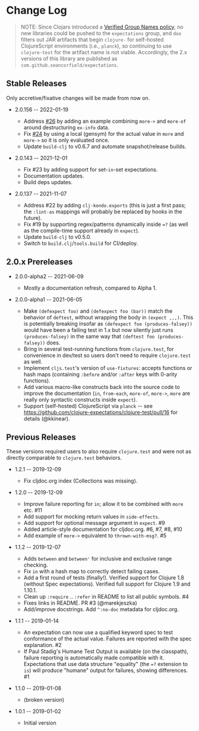# Change Log

> NOTE: Since Clojars introduced a [Verified Group Names policy](https://github.com/clojars/clojars-web/wiki/Verified-Group-Names), no new libraries could be pushed to the `expectations` group, and `doo` filters out JAR artifacts that begin `clojure-` for self-hosted ClojureScript environments (i.e., `planck`), so continuing to use `clojure-test` for the artifact name is not viable. Accordingly, the 2.x versions of this library are published as `com.github.seancorfield/expectations`.

## Stable Releases

Only accretive/fixative changes will be made from now on.

* 2.0.156 -- 2022-01-19
  * Address [#26](https://github.com/clojure-expectations/clojure-test/issues/26) by adding an example combining `more->` and `more-of` around destructuring `ex-info` data.
  * Fix [#24](https://github.com/clojure-expectations/clojure-test/issues/24) by using a local (gensym) for the actual value in `more` and `more->` so it is only evaluated once.
  * Update `build-clj` to v0.6.7 and automate snapshot/release builds.

* 2.0.143 -- 2021-12-01
  * Fix #23 by adding support for set-`in`-set expectations.
  * Documentation updates.
  * Build deps updates.

* 2.0.137 -- 2021-11-07
  * Address #22 by adding `clj-kondo.exports` (this is just a first pass; the `:lint-as` mappings will probably be replaced by hooks in the future).
  * Fix #19 by supporting regex/patterns dynamically inside `=?` (as well as the compile-time support already in `expect`).
  * Update `build-clj` to v0.5.0.
  * Switch to `build.clj`/`tools.build` for CI/deploy.

## 2.0.x Prereleases

* 2.0.0-alpha2 -- 2021-06-09
  * Mostly a documentation refresh, compared to Alpha 1.

* 2.0.0-alpha1 -- 2021-06-05
  * Make `(defexpect foo)` and `(defexpect foo (bar))` match the behavior of `deftest`, without wrapping the body in `(expect ,,,)`. This is potentially breaking insofar as `(defexpect foo (produces-falsey))` would have been a failing test in 1.x but now silently just runs `(produces-falsey)` in the same way that `(deftest foo (produces-falsey))` does.
  * Bring in several test-running functions from `clojure.test`, for convenience in dev/test so users don't need to require `clojure.test` as well.
  * Implement `cljs.test`'s version of `use-fixtures`: accepts functions or hash maps (containing `:before` and/or `:after` keys with 0-arity functions).
  * Add various macro-like constructs back into the source code to improve the documentation (`in`, `from-each`, `more-of`, `more->`, `more` are really only syntactic constructs inside `expect`).
  * Support (self-hosted) ClojureScript via `planck` -- see https://github.com/clojure-expectations/clojure-test/pull/16 for details (@kkinear).

## Previous Releases

These versions required users to also require `clojure.test` and were not as
directly comparable to `clojure.test` behaviors.

* 1.2.1 -- 2019-12-09
  * Fix cljdoc.org index (Collections was missing).

* 1.2.0 -- 2019-12-09
  * Improve failure reporting for `in`; allow it to be combined with `more` etc. #11
  * Add support for mocking return values in `side-effects`.
  * Add support for optional message argument in `expect`. #9
  * Added article-style documentation for cljdoc.org. #6, #7, #8, #10
  * Add example of `more->` equivalent to `thrown-with-msg?`. #5

* 1.1.2 -- 2019-12-07
  * Adds `between` and `between'` for inclusive and exclusive range checking.
  * Fix `in` with a hash map to correctly detect failing cases.
  * Add a first round of tests (finally!). Verified support for Clojure 1.8 (without Spec expectations). Verified full support for Clojure 1.9 and 1.10.1.
  * Clean up `:require` .. `:refer` in README to list all public symbols. #4
  * Fixes links in README. PR #3 (@marekjeszka)
  * Add/improve docstrings. Add `^:no-doc` metadata for cljdoc.org.

* 1.1.1 -- 2019-01-14
  * An expectation can now use a qualified keyword spec to test conformance of the actual value. Failures are reported with the spec explanation. #2
  * If Paul Stadig's Humane Test Output is available (on the classpath), failure reporting is automatically made compatible with it. Expectations that use data structure "equality" (the `=?` extension to `is`) will produce "humane" output for failures, showing differences. #1

* 1.1.0 -- 2019-01-08
  * (broken version)

* 1.0.1 -- 2019-01-02
  * Initial version
